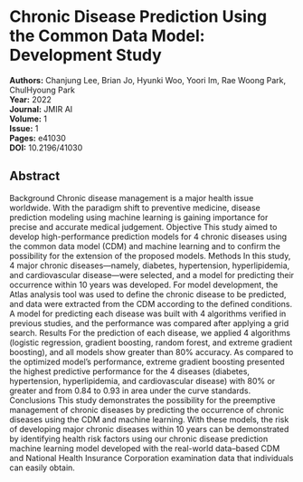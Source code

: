 # Chronic Disease Prediction Using the Common Data Model: Development Study

**Authors:** Chanjung Lee, Brian Jo, Hyunki Woo, Yoori Im, Rae Woong Park, ChulHyoung Park  
**Year:** 2022  
**Journal:** JMIR AI  
**Volume:** 1  
**Issue:** 1  
**Pages:** e41030  
**DOI:** 10.2196/41030  

## Abstract
Background            Chronic disease management is a major health issue worldwide. With the paradigm shift to preventive medicine, disease prediction modeling using machine learning is gaining importance for precise and accurate medical judgement.                                Objective            This study aimed to develop high-performance prediction models for 4 chronic diseases using the common data model (CDM) and machine learning and to confirm the possibility for the extension of the proposed models.                                Methods            In this study, 4 major chronic diseases—namely, diabetes, hypertension, hyperlipidemia, and cardiovascular disease—were selected, and a model for predicting their occurrence within 10 years was developed. For model development, the Atlas analysis tool was used to define the chronic disease to be predicted, and data were extracted from the CDM according to the defined conditions. A model for predicting each disease was built with 4 algorithms verified in previous studies, and the performance was compared after applying a grid search.                                Results            For the prediction of each disease, we applied 4 algorithms (logistic regression, gradient boosting, random forest, and extreme gradient boosting), and all models show greater than 80% accuracy. As compared to the optimized model’s performance, extreme gradient boosting presented the highest predictive performance for the 4 diseases (diabetes, hypertension, hyperlipidemia, and cardiovascular disease) with 80% or greater and from 0.84 to 0.93 in area under the curve standards.                                Conclusions            This study demonstrates the possibility for the preemptive management of chronic diseases by predicting the occurrence of chronic diseases using the CDM and machine learning. With these models, the risk of developing major chronic diseases within 10 years can be demonstrated by identifying health risk factors using our chronic disease prediction machine learning model developed with the real-world data–based CDM and National Health Insurance Corporation examination data that individuals can easily obtain.

